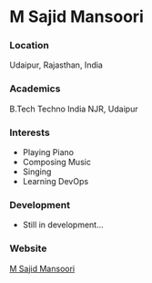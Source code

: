 # M Sajid Mansoori

### Location

Udaipur, Rajasthan, India

### Academics

B.Tech Techno India NJR, Udaipur

### Interests

- Playing Piano
- Composing Music
- Singing
- Learning DevOps

### Development

- Still in development...

### Website

[M Sajid Mansoori](https://portfolio-sajid.netlify.app/)
